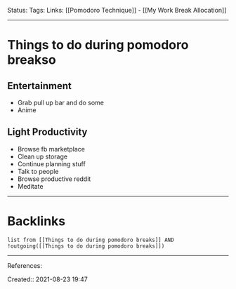 Status: 
Tags: 
Links: [[Pomodoro Technique]] - [[My Work Break Allocation]]
___
# Things to do during pomodoro breakso
## Entertainment
- Grab pull up bar and do some
- Anime
## Light Productivity
- Browse fb marketplace
- Clean up storage
- Continue planning stuff
- Talk to people
- Browse productive reddit
- Meditate
___
# Backlinks
```dataview
list from [[Things to do during pomodoro breaks]] AND !outgoing([[Things to do during pomodoro breaks]])
```
___
References:

Created:: 2021-08-23 19:47
